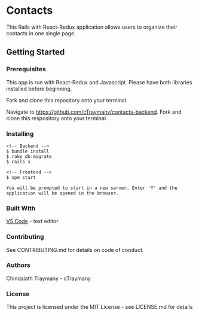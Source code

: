 # Contacts
This Rails with React-Redux application allows users to organize their contacts in one single page.


## Getting Started
### Prerequisites
This app is run with React-Redux and Javascript. Please have both libraries installed before beginning.

Fork and clone this repository onto your terminal.

Navigate to https://github.com/cTraymany/contacts-backend.
Fork and clone this respository onto your terminal.

### Installing
    <!-- Backend -->
    $ bundle install
    $ rake db:migrate
    $ rails s

    <!-- Frontend -->
    $ npm start

    You will be prompted to start in a new server. Enter 'Y' and the application will be opened in the browser.

### Built With
[VS Code](https://code.visualstudio.com/) - text editor

### Contributing
See CONTRIBUTING.md for details on code of conduct.

### Authors
Chindalath Traymany - cTraymany

### License
This project is licensed under the MIT License - see LICENSE.md for details